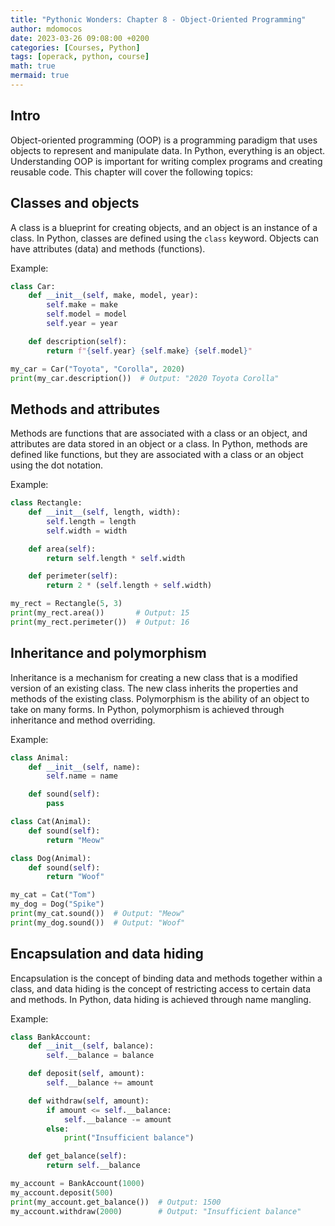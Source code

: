 ```yaml
---
title: "Pythonic Wonders: Chapter 8 - Object-Oriented Programming"
author: mdomocos
date: 2023-03-26 09:08:00 +0200
categories: [Courses, Python]
tags: [operack, python, course]
math: true
mermaid: true
---
```

## Intro
Object-oriented programming (OOP) is a programming paradigm that uses objects to represent and manipulate data. In Python, everything is an object. Understanding OOP is important for writing complex programs and creating reusable code. This chapter will cover the following topics:

## Classes and objects
A class is a blueprint for creating objects, and an object is an instance of a class. In Python, classes are defined using the `class` keyword. Objects can have attributes (data) and methods (functions).

Example:
```python
class Car:
    def __init__(self, make, model, year):
        self.make = make
        self.model = model
        self.year = year

    def description(self):
        return f"{self.year} {self.make} {self.model}"

my_car = Car("Toyota", "Corolla", 2020)
print(my_car.description())  # Output: "2020 Toyota Corolla"
```

## Methods and attributes
Methods are functions that are associated with a class or an object, and attributes are data stored in an object or a class. In Python, methods are defined like functions, but they are associated with a class or an object using the dot notation.

Example:
```python
class Rectangle:
    def __init__(self, length, width):
        self.length = length
        self.width = width

    def area(self):
        return self.length * self.width

    def perimeter(self):
        return 2 * (self.length + self.width)

my_rect = Rectangle(5, 3)
print(my_rect.area())       # Output: 15
print(my_rect.perimeter())  # Output: 16
```

## Inheritance and polymorphism
Inheritance is a mechanism for creating a new class that is a modified version of an existing class. The new class inherits the properties and methods of the existing class. Polymorphism is the ability of an object to take on many forms. In Python, polymorphism is achieved through inheritance and method overriding.


Example:
```python
class Animal:
    def __init__(self, name):
        self.name = name

    def sound(self):
        pass

class Cat(Animal):
    def sound(self):
        return "Meow"

class Dog(Animal):
    def sound(self):
        return "Woof"

my_cat = Cat("Tom")
my_dog = Dog("Spike")
print(my_cat.sound())  # Output: "Meow"
print(my_dog.sound())  # Output: "Woof"
```

## Encapsulation and data hiding
Encapsulation is the concept of binding data and methods together within a class, and data hiding is the concept of restricting access to certain data and methods. In Python, data hiding is achieved through name mangling.

Example:
```python
class BankAccount:
    def __init__(self, balance):
        self.__balance = balance

    def deposit(self, amount):
        self.__balance += amount

    def withdraw(self, amount):
        if amount <= self.__balance:
            self.__balance -= amount
        else:
            print("Insufficient balance")

    def get_balance(self):
        return self.__balance

my_account = BankAccount(1000)
my_account.deposit(500)
print(my_account.get_balance())  # Output: 1500
my_account.withdraw(2000)        # Output: "Insufficient balance"
```

